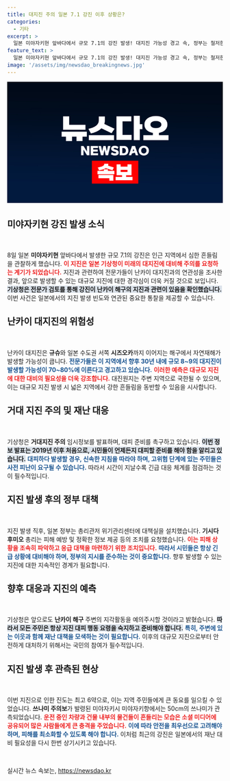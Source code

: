 ```yaml
---
title: 대지진 주의 일본 7.1 강진 이후 상황은?
categories:
  - 기타
excerpt: >
  일본 미야자키현 앞바다에서 규모 7.1의 강진 발생! 대지진 가능성 경고 속, 정부는 철저한 방재 대응을 지시했다. 후속 지진에 대비한 긴급 현황과 진원의 특성은 무엇일까? 지금 바로 자세히 알아보세요!
feature_text: >
  일본 미야자키현 앞바다에서 규모 7.1의 강진 발생! 대지진 가능성 경고 속, 정부는 철저한 방재 대응을 지시했다. 후속 지진에 대비한 긴급 현황과 진원의 특성은 무엇일까? 지금 바로 자세히 알아보세요!
image: '/assets/img/newsdao_breakingnews.jpg'
---
```


<p><img src="/assets/img/newsdao_breakingnews.jpg" alt="ontimetimes 속보" /></p>

<h2 data-ke-size="size26">미야자키현 강진 발생 소식</h2>

<p data-ke-size="size16">&nbsp;</p>

<p data-ke-size="size16">8일 일본 <b>미야자키현</b> 앞바다에서 발생한 규모 7.1의 강진은 인근 지역에서 심한 흔들림을 관찰하게 했습니다. <b><span style="color: #ee2323;">이 지진은 일본 기상청이 미래의 대지진에 대비해 주의를 요청하는 계기가 되었습니다.</span></b> 지진과 관련하여 전문가들이 난카이 대지진과의 연관성을 조사한 결과, 앞으로 발생할 수 있는 대규모 지진에 대한 경각심이 더욱 커질 것으로 보입니다. <b><span style="background-color: #21538527;">기상청은 전문가 검토를 통해 강진이 난카이 해구의 지진과 관련이 있음을 확인했습니다.</span></b> 이번 사건은 일본에서의 지진 발생 빈도와 연관된 중요한 통찰을 제공할 수 있습니다.</p>

<h2 data-ke-size="size26">난카이 대지진의 위험성</h2>

<p data-ke-size="size16">&nbsp;</p>

<p data-ke-size="size16">난카이 대지진은 <b>규슈</b>와 일본 수도권 서쪽 <b>시즈오카</b>까지 이어지는 해구에서 자연재해가 발생할 가능성이 큽니다. <b><span style="color: #1a5490;">전문가들은 이 지역에서 향후 30년 내에 규모 8~9의 대지진이 발생할 가능성이 70~80%에 이른다고 경고하고 있습니다.</span></b> <b><span style="color: #ee2323;">이러한 예측은 대규모 지진에 대한 대비의 필요성을 더욱 강조합니다.</span></b> 대진원지는 주변 지역으로 국한될 수 있으며, 이는 대규모 지진 발생 시 넓은 지역에서 강한 흔들림을 동반할 수 있음을 시사합니다.</p>

<h2 data-ke-size="size26">거대 지진 주의 및 재난 대응</h2>

<p data-ke-size="size16">&nbsp;</p>

<p data-ke-size="size16">기상청은 <b>거대지진 주의</b> 임시정보를 발표하며, 대피 준비를 촉구하고 있습니다. <b><span style="background-color: #21538527;">이번 정보 발표는 2019년 이후 처음으로, 시민들이 언제든지 대피할 준비를 해야 함을 알리고 있습니다.</span></b> <b><span style="color: #1a5490;">대피하다 발생할 경우, 신속한 지침을 따라야 하며, 고위험 단계에 있는 주민들은 사전 피난이 요구될 수 있습니다.</span></b> 따라서 시간이 지날수록 긴급 대응 체계를 점검하는 것이 필수적입니다.</p>

<h2 data-ke-size="size26">지진 발생 후의 정부 대책</h2>

<p data-ke-size="size16">&nbsp;</p>

<p data-ke-size="size16">지진 발생 직후, 일본 정부는 총리관저 위기관리센터에 대책실을 설치했습니다. <b>기시다 후미오</b> 총리는 피해 예방 및 정확한 정보 제공 등의 조치를 요청했습니다. <b><span style="color: #ee2323;">이는 피해 상황을 조속히 파악하고 응급 대책을 마련하기 위한 조치입니다.</span></b> <b><span style="color: #1a5490;">따라서 시민들은 항상 긴급 상황에 대비해야 하며, 정부의 지시를 준수하는 것이 중요합니다.</span></b> 향후 발생할 수 있는 지진에 대한 지속적인 경계가 필요합니다.</p>

<h2 data-ke-size="size26">향후 대응과 지진의 예측</h2>

<p data-ke-size="size16">&nbsp;</p>

<p data-ke-size="size16">기상청은 앞으로도 <b>난카이 해구</b> 주변의 지각활동을 예의주시할 것이라고 밝혔습니다. <b><span style="background-color: #21538527;">따라서 모든 주민은 항상 지진 대피 행동 요령을 숙지하고 준비해야 합니다.</span></b> <b><span style="color: #1a5490;">특히, 주변에 있는 이웃과 함께 재난 대책을 모색하는 것이 필요합니다.</span></b> 이후의 대규모 지진으로부터 안전하게 대처하기 위해서는 국민의 참여가 필수적입니다.</p>

<h2 data-ke-size="size26">지진 발생 후 관측된 현상</h2>

<p data-ke-size="size16">&nbsp;</p>

<p data-ke-size="size16">이번 지진으로 인한 진도는 최고 6약으로, 이는 지역 주민들에게 큰 동요를 일으킬 수 있었습니다. <b>쓰나미 주의보</b>가 발령된 미야자키시 미야자키항에서는 50cm의 쓰나미가 관측되었습니다. <b><span style="color: #ee2323;">운전 중인 차량과 건물 내부의 물건들이 흔들리는 모습은 소셜 미디어에 공유되어 많은 사람들에게 큰 충격을 주었습니다.</span></b> <b><span style="color: #1a5490;">이에 따라 안전을 최우선으로 고려해야 하며, 피해를 최소화할 수 있도록 해야 합니다.</span></b> 이처럼 최근의 강진은 일본에서의 재난 대비 필요성을 다시 한번 상기시키고 있습니다.</p>

<p data-ke-size="size16">&nbsp;</p>
실시간 뉴스 속보는, <a href="https://newsdao.kr" rel="dofollow">https://newsdao.kr</a>


